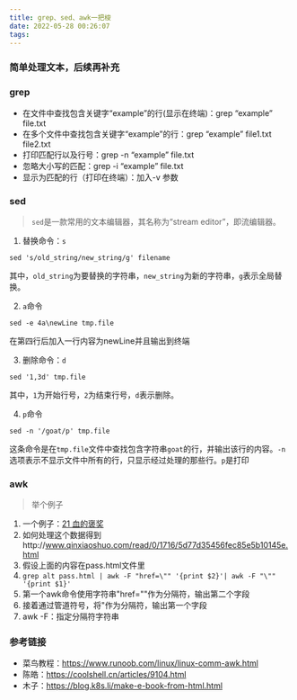 ```yaml
---
title: grep、sed、awk一把梭
date: 2022-05-28 00:26:07
tags:
---
```

### 简单处理文本，后续再补充
### grep
* 在文件中查找包含关键字“example”的行(显示在终端)：grep “example” file.txt
* 在多个文件中查找包含关键字“example”的行：grep “example” file1.txt file2.txt
* 打印匹配行以及行号：grep -n “example” file.txt
* 忽略大小写的匹配：grep -i “example” file.txt
* 显示为匹配的行（打印在终端）：加入-v 参数
### sed

> `sed`是一款常用的文本编辑器，其名称为“stream editor”，即流编辑器。

1. 替换命令：`s`

```
sed 's/old_string/new_string/g' filename
```
其中，`old_string`为要替换的字符串，`new_string`为新的字符串，`g`表示全局替换。

2. `a`命令
```
sed -e 4a\newLine tmp.file
```
在第四行后加入一行内容为newLine并且输出到终端

3. 删除命令：`d`

```
sed '1,3d' tmp.file
```
其中，`1`为开始行号，`2`为结束行号，`d`表示删除。

4. `p`命令

```
sed -n '/goat/p' tmp.file
```

这条命令是在`tmp.file`文件中查找包含字符串`goat`的行，并输出该行的内容。`-n`选项表示不显示文件中所有的行，只显示经过处理的那些行。`p`是打印

### awk

> 举个例子

1. 一个例子：<a alt="21 血的褒奖" href="http://www.qinxiaoshuo.com/read/0/1716/5d77d35456fec85e5b10145e.html">21 血的褒奖</a>
2. 如何处理这个数据得到http://www.qinxiaoshuo.com/read/0/1716/5d77d35456fec85e5b10145e.html
3. 假设上面的内容在pass.html文件里
3. `grep alt pass.html | awk -F "href=\"" '{print $2}'| awk -F "\"" '{print $1}'`
4. 第一个awk命令使用字符串"href=""作为分隔符，输出第二个字段
5. 接着通过管道符号，将"作为分隔符，输出第一个字段
6. awk -F：指定分隔符字符串























### 参考链接


* 菜鸟教程：https://www.runoob.com/linux/linux-comm-awk.html
* 陈皓：https://coolshell.cn/articles/9104.html
* 木子：https://blog.k8s.li/make-e-book-from-html.html

